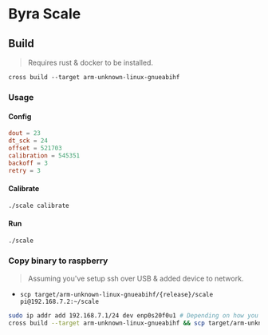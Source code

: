 # Byra Scale

## Build

> Requires rust & docker to be installed.

`cross build --target arm-unknown-linux-gnueabihf`


### Usage

#### Config
```toml
dout = 23
dt_sck = 24
offset = 521703
calibration = 545351
backoff = 3
retry = 3
```

#### Calibrate
```bash
./scale calibrate
```

#### Run

```bash
./scale
```


### Copy binary to raspberry

> Assuming you've setup ssh over USB & added device to network.

* `scp target/arm-unknown-linux-gnueabihf/{release}/scale pi@192.168.7.2:~/scale`

```bash
sudo ip addr add 192.168.7.1/24 dev enp0s20f0u1 # Depending on how you've configured ssh over usb
cross build --target arm-unknown-linux-gnueabihf && scp target/arm-unknown-linux-gnueabihf/debug/scale pi@192.168.7.2:~/scale
```
